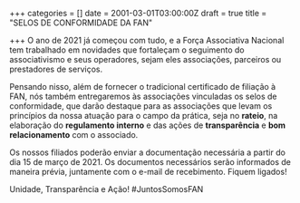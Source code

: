 +++
categories = []
date = 2001-03-01T03:00:00Z
draft = true
title = "SELOS DE CONFORMIDADE DA FAN"

+++
O ano de 2021 já começou com tudo, e a Força Associativa Nacional tem trabalhado em novidades que fortaleçam o seguimento do associativismo e seus operadores, sejam eles associações, parceiros ou prestadores de serviços.

Pensando nisso, além de fornecer o tradicional certificado de filiação à FAN, nós também entregaremos às associações vinculadas os selos de conformidade, que darão destaque para as associações que levam os princípios da nossa atuação para o campo da prática, seja no **rateio**, na elaboração do **regulamento interno** e das ações de **transparência** e **bom relacionamento** com o associado.

Os nossos filiados poderão enviar a documentação necessária a partir do dia 15 de março de 2021. Os documentos necessários serão informados de maneira prévia, juntamente com o e-mail de recebimento. Fiquem ligados!  
  
Unidade, Transparência e Ação! #JuntosSomosFAN